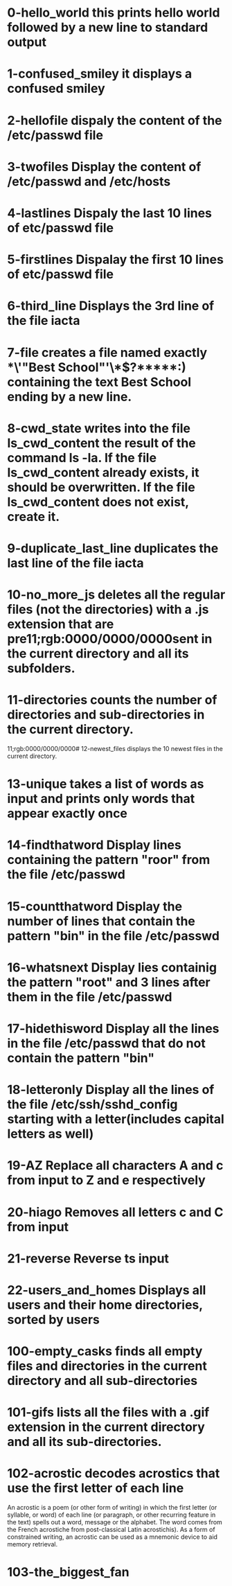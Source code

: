 # 0-hello_world this prints hello world followed by a new line to standard output

# 1-confused_smiley it displays a confused smiley

# 2-hellofile dispaly the content of the /etc/passwd file

# 3-twofiles Display the content of /etc/passwd and /etc/hosts

# 4-lastlines Dispaly the last 10 lines of etc/passwd file

# 5-firstlines Dispalay the first 10 lines of etc/passwd file

# 6-third_line Displays the 3rd line of the file iacta

# 7-file creates a file named exactly \*\\'"Best School"\'\\*$\?\*\*\*\*\*:) containing the text Best School ending by a new line.

# 8-cwd_state  writes into the file ls_cwd_content the result of the command ls -la. If the file ls_cwd_content already exists, it should be overwritten. If the file ls_cwd_content does not exist, create it.

# 9-duplicate_last_line  duplicates the last line of the file iacta

# 10-no_more_js deletes all the regular files (not the directories) with a .js extension that are pre11;rgb:0000/0000/0000sent in the current directory and all its subfolders.

# 11-directories counts the number of directories and sub-directories in the current directory.

11;rgb:0000/0000/0000# 12-newest_files displays the 10 newest files in the current directory.

# 13-unique  takes a list of words as input and prints only words that appear exactly once

# 14-findthatword Display lines containing the pattern "roor" from the file /etc/passwd

# 15-countthatword Display the number of lines that contain the pattern "bin" in the file /etc/passwd

# 16-whatsnext Display lies containig the pattern "root" and 3 lines after them in the file /etc/passwd

# 17-hidethisword Display all the lines in the file /etc/passwd that do not contain the pattern "bin"

# 18-letteronly Display all the lines of the file /etc/ssh/sshd_config starting with a letter(includes capital letters as well)

# 19-AZ  Replace all characters A and c from input to Z and e respectively

# 20-hiago Removes all letters c and C from input

# 21-reverse Reverse ts input

# 22-users_and_homes Displays all users and their home directories, sorted by users

# 100-empty_casks finds all empty files and directories in the current directory and all sub-directories

# 101-gifs  lists all the files with a .gif extension in the current directory and all its sub-directories.

# 102-acrostic  decodes acrostics that use the first letter of each line
An acrostic is a poem (or other form of writing) in which the first letter (or syllable, or word) of each line (or paragraph, or other recurring feature in the text) spells out a word, message or the alphabet. The word comes from the French acrostiche from post-classical Latin acrostichis). As a form of constrained writing, an acrostic can be used as a mnemonic device to aid memory retrieval.

# 103-the_biggest_fan 